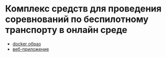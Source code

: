 # Комплекс средств для проведения соревнований по беспилотному транспорту в онлайн среде

* [docker образ](/simulation/web_platform/docker/)
* [веб-приложение](/simulation/web_platform/robot_benchmark/)